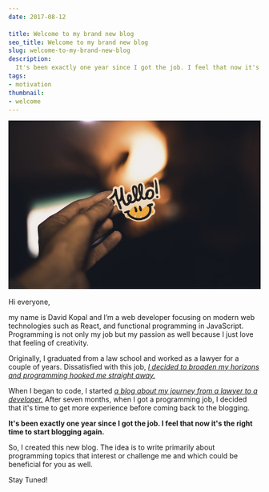 ```yaml
---
date: 2017-08-12

title: Welcome to my brand new blog
seo_title: Welcome to my brand new blog
slug: welcome-to-my-brand-new-blog
description:
  It's been exactly one year since I got the job. I feel that now it's the right time to start blogging again.
tags:
- motivation
thumbnail:
- welcome
---
```


![](./images/welcome.jpg)

Hi everyone,

my name is David Kopal and I’m a web developer focusing on modern web technologies such as React, and functional programming in JavaScript. Programming is not only my job but my passion as well because I just love that feeling of creativity.

Originally, I graduated from a law school and worked as a lawyer for a couple of years. Dissatisfied with this job, *[I decided to broaden my horizons and programming hooked me straight away.](https://www.codinglawyer.io/posts/i-stopped-being-a-lawyer)*

When I began to code, I started *[a blog about my journey from a lawyer to a developer.](https://codinglawyer.blogspot.com/)* After seven months, when I got a programming job, I decided that it's time to get more experience before coming back to the blogging.

**It's been exactly one year since I got the job. I feel that now it's the right time to start blogging again.**

So, I created this new blog. The idea is to write primarily about programming topics that interest or challenge me and which could be beneficial for you as well.

Stay Tuned!